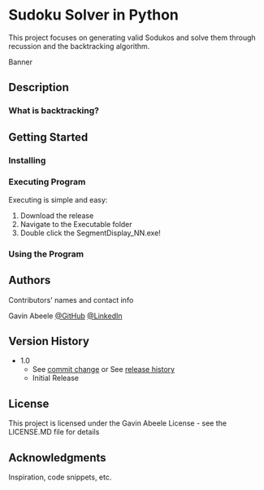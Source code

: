 # Sudoku Solver in Python 
This project focuses on generating valid Sodukos and solve them through recussion and the backtracking algorithm. 

Banner

## Description


### What is backtracking?

## Getting Started
### Installing


### Executing Program
Executing is simple and easy:
1. Download the release
2. Navigate to the Executable folder
3. Double click the SegmentDisplay_NN.exe!

### Using the Program


## Authors
Contributors' names and contact info

Gavin Abeele
[@GitHub](https://github.com/Gabeele)
[@LinkedIn](https://www.linkedin.com/in/gavinabeele/)

## Version History
* 1.0
   * See [commit change]() or See [release history]()
    * Initial Release

## License
This project is licensed under the Gavin Abeele License - see the LICENSE.MD file for details

## Acknowledgments
Inspiration, code snippets, etc.

